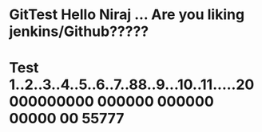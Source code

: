 # GitTest  Hello Niraj ... Are you liking jenkins/Github?????
# Test 1..2..3..4..5..6..7..88..9...10..11.....20000000000 000000 000000 00000 00 55777
